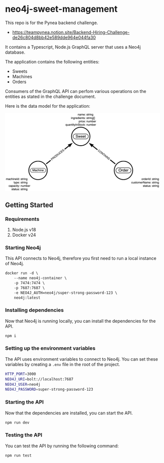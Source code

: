 # neo4j-sweet-management

This repo is for the Pynea backend challenge.

- https://teampynea.notion.site/Backend-Hiring-Challenge-de26c804d8bb42e589dde964e044fa30

It contains a Typescript, Node.js GraphQL server that uses a Neo4j database.

The application contains the following entities:

- Sweets
- Machines
- Orders

Consumers of the GraphQL API can perfom various operations on the entities as stated in the challenge document.

Here is the data model for the application:

![Data model of the sweet shop.](./data-model.png)

## Getting Started

### Requirements

1. Node.js v18
2. Docker v24

### Starting Neo4j

This API connects to Neo4j, therefore you first need to run a local instance of Neo4j.

```shell
docker run -d \
    --name neo4j-container \
    -p 7474:7474 \
    -p 7687:7687 \
    -e NEO4J_AUTH=neo4j/super-strong-password-123 \
    neo4j:latest
```

### Installing dependencies

Now that Neo4j is running locally, you can install the dependencies for the API.

```bash
npm i
```

### Setting up the environment variables

The API uses environment variables to connect to Neo4j. You can set these variables by creating a `.env` file in the root of the project.

```bash
HTTP_PORT=3000
NEO4J_URI=bolt://localhost:7687
NEO4J_USER=neo4j
NEO4J_PASSWORD=super-strong-password-123
```

### Starting the API

Now that the dependencies are installed, you can start the API.

```bash
npm run dev
```

### Testing the API

You can test the API by running the following command:

```bash
npm run test
```

